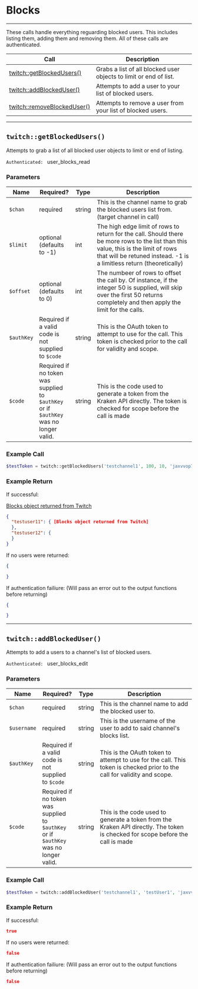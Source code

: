 # Blocks

***  

These calls handle everything reguarding blocked users.  This includes listing them, adding them and removing them.  All of these calls are authenticated.

| Call | Description |
| ---- | ----------- |
| [twitch::getBlockedUsers()](https://github.com/IBurn36360/Twitch_Interface/blob/master/Modules/blocks.md#twitchgetblockedusers) | Grabs a list of all blocked user objects to limit or end of list. |
| [twitch::addBlockedUser()]() | Attempts to add a user to your list of blocked users. |
| [twitch::removeBlockedUser()]() | Attempts to remove a user from your list of blocked users. |

***  

## `twitch::getBlockedUsers()`  

Attempts to grab a list of all blocked user objects to limit or end of listing.

<code>Authenticated: </code> user_blocks_read

### Parameters  

<table>
    <thead>
        <tr>
            <th>Name</th>
            <th width=20%>Required?</th>
            <th width="50">Type</th>
            <th width=99%>Description</th>
        </tr>
    </thead>
    <tbody>
        <tr>
            <td><code>$chan</code></td>
            <td>required</td>
            <td>string</td>
            <td>This is the channel name to grab the blocked users list from. (target channel in call)</td>
        </tr>
        <tr>
            <td><code>$limit</code></td>
            <td>optional <br />(defaults to -1)</td>
            <td>int</td>
            <td>The high edge limit of rows to return for the call.  Should there be more rows to the list than this value, this is the limit of rows that will be retuned instead.  -1 is a limitless return (theoretically)</td>
        </tr>
        <tr>
            <td><code>$offset</code></td>
            <td>optional <br />(defaults to 0)</td>
            <td>int</td>
            <td>The numbeer of rows to offset the call by.  Of instance, if the integer 50 is supplied, will skip over the first 50 returns completely and then apply the limit for the calls.</td>
        </tr>
        <tr>
            <td><code>$authKey</code></td>
            <td>Required if a valid code is not supplied to <code>$code</code></td>
            <td>string</td>
            <td>This is the OAuth token to attempt to use for the call.  This token is checked prior to the call for validity and scope.</td>
        </tr>
        <tr>
            <td><code>$code</code></td>
            <td>Required if no token was supplied to <code>$authKey</code> or if <code>$authKey</code> was no longer valid.</td>
            <td>string</td>
            <td>This is the code used to generate a token from the Kraken API directly.  The token is checked for scope before the call is made</td>
        </tr>
    </tbody>
</table>

### Example Call 

```php
$testToken = twitch::getBlockedUsers('testchannel1', 100, 10, 'jaxvvop7l6oypwg8bwk38nsozliakd3', '1234123412341234123412341234');
```

### Example Return

If successful:

[Blocks object returned from Twitch](https://github.com/justintv/Twitch-API/blob/master/v3_resources/blocks.md#example-response)

```json
{
  "testuser11": { [Blocks object returned from Twitch]
  },
  "testuser12": {
  }
}
```

If no users were returned:

```json
{

}
```

If authentication failiure:  (Will pass an error out to the output functions before returning)

```json
{

}
```

***  

## `twitch::addBlockedUser()`  

Attempts to add a users to a channel's list of blocked users.

<code>Authenticated: </code> user_blocks_edit

### Parameters  

<table>
    <thead>
        <tr>
            <th>Name</th>
            <th width=20%>Required?</th>
            <th width="50">Type</th>
            <th width=99%>Description</th>
        </tr>
    </thead>
    <tbody>
        <tr>
            <td><code>$chan</code></td>
            <td>required</td>
            <td>string</td>
            <td>This is the channel name to add the blocked user to.</td>
        </tr>
        <tr>
            <td><code>$username</code></td>
            <td>required</td>
            <td>string</td>
            <td>This is the username of the user to add to said channel's blocks list.</td>
        </tr>
        <tr>
            <td><code>$authKey</code></td>
            <td>Required if a valid code is not supplied to <code>$code</code></td>
            <td>string</td>
            <td>This is the OAuth token to attempt to use for the call.  This token is checked prior to the call for validity and scope.</td>
        </tr>
        <tr>
            <td><code>$code</code></td>
            <td>Required if no token was supplied to <code>$authKey</code> or if <code>$authKey</code> was no longer valid.</td>
            <td>string</td>
            <td>This is the code used to generate a token from the Kraken API directly.  The token is checked for scope before the call is made</td>
        </tr>
    </tbody>
</table>

### Example Call 

```php
$testToken = twitch::addBlockedUser('testchannel1', 'testUser1', 'jaxvvop7l6oypwg8bwk38nsozliakd3', '1234123412341234123412341234');
```

### Example Return

If successful:

```json
true
```

If no users were returned:

```json
false
```

If authentication failiure:  (Will pass an error out to the output functions before returning)

```json
false
```

